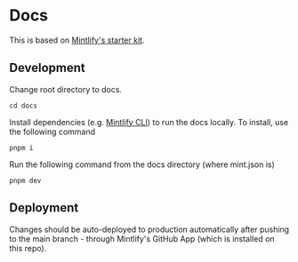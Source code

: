 # Docs

This is based on [Mintlify's starter kit](https://github.com/mintlify/starter).

## Development

Change root directory to docs.

```
cd docs
```

Install dependencies (e.g. [Mintlify CLI](https://www.npmjs.com/package/mintlify)) to run the docs locally. To install, use the following command

```
pnpm i
```

Run the following command from the docs directory (where mint.json is)

```
pnpm dev
```

## Deployment

Changes should be auto-deployed to production automatically after pushing to the main branch - through Mintlify's GitHub App (which is installed on this repo).
